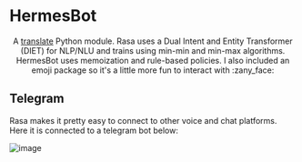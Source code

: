 # HermesBot
<p align="center"> A <a href="https://rasa.com/>Rasa</a>-based chatbot that translates text from English to other languages using the 
  <a href="https://pypi.org/project/translate/">translate</a> Python module. Rasa uses a Dual Intent and Entity Transformer (DIET) for NLP/NLU and trains using min-min and min-max algorithms. HermesBot uses memoization and rule-based policies. I also included an emoji package so it's a little more fun to interact with :zany_face:
</p>
 
 ## Telegram
 Rasa makes it pretty easy to connect to other voice and chat platforms. Here it is connected to a telegram bot below: 

 ![image](https://user-images.githubusercontent.com/84393679/218571208-0d7a5cfe-2909-40a2-9092-e6ccb3877917.png)


